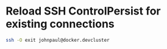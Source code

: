 # Reload SSH ControlPersist for existing connections
```bash
ssh -O exit johnpaul@docker.devcluster
```